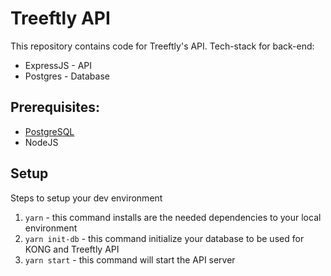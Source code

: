# Treeftly API

This repository contains code for Treeftly's API. Tech-stack for back-end:
- ExpressJS - API
- Postgres - Database

## Prerequisites:
- [PostgreSQL](https://www.postgresql.org/download/macosx/)
- NodeJS

## Setup

Steps to setup your dev environment

1. `yarn` - this command installs are the needed dependencies to your local environment
2. `yarn init-db` - this command initialize your database to be used for KONG and Treeftly API
4. `yarn start` - this command will start the API server
